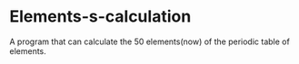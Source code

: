 # Elements-s-calculation
A program that can calculate the 50 elements(now) of the periodic table of elements.
